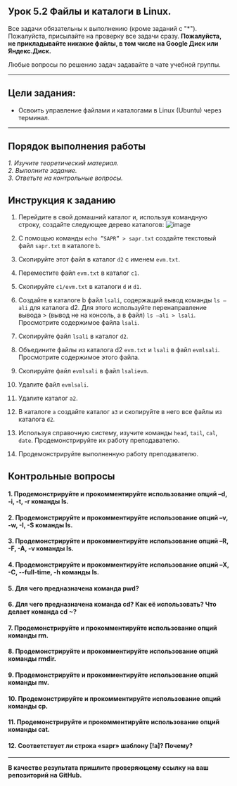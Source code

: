 ## Урок 5.2 Файлы и каталоги в Linux.

Все задачи обязательны к выполнению (кроме заданий с "\*"). Пожалуйста, присылайте на проверку все задачи сразу.
**Пожалуйста, не прикладывайте никакие файлы, в том числе на Google Диск или Яндекс.Диск.**

Любые вопросы по решению задач задавайте в чате учебной группы.

---

## Цели задания:

- Освоить управление файлами и каталогами в Linux (Ubuntu) через терминал.

---

## Порядок выполнения работы

_1. Изучите теоретический материал._ <br/>
_2. Выполните задание._ <br/>
_3. Ответьте на контрольные вопросы._ <br/>

## Инструкция к заданию

1. Перейдите в свой домашний каталог и, используя командную строку, создайте следующее дерево каталогов:
![image](https://github.com/AMuzhev/SystemAdministration/assets/152031354/85e85fce-19bb-4cbf-8502-6ecb12432b40)

2. C помощью команды `echo ”SAPR” > sapr.txt` создайте текстовый файл `sapr.txt` в каталоге `b`.

3. Скопируйте этот файл в каталог `d2` с именем `evm.txt`.

4. Переместите файл `evm.txt` в каталог `c1`.

5. Скопируйте `c1/evm.txt` в каталоги `d` и `d1`.

6. Создайте в каталоге b файл `lsali`, содержащий вывод команды `ls –ali` для каталога d2.
Для этого используйте перенаправление вывода > (вывод не на консоль, а в файл) `ls –ali > lsali`.
Просмотрите содержимое файла `lsali`.

7. Скопируйте файл `lsali` в каталог `d2`.

8. Объедините файлы из каталога d2 `evm.txt` и `lsali` в файл `evmlsali`. 
Просмотрите содержимое этого файла.

9. Скопируйте файл `evmlsali` в файл `lsalievm`.

10. Удалите файл `evmlsali`.

11. Удалите каталог `a2`.

12. В каталоге `a` создайте каталог `a3` и скопируйте в него все файлы из каталога `d2`.

13. Используя справочную систему, изучите команды `head`, `tail`, `cal`, `date`. 
Продемонстрируйте их работу преподавателю.

14. Продемонстрируйте выполненную работу преподавателю.

## Контрольные вопросы

#### 1. Продемонстрируйте и прокомментируйте использование опций –d, -i, -t, -r команды ls.
#### 2. Продемонстрируйте и прокомментируйте использование опций –v, -w, -I, -S команды ls.
#### 3. Продемонстрируйте и прокомментируйте использование опций –R, -F, -A, -v команды ls.
#### 4. Продемонстрируйте и прокомментируйте использование опций –X, -C, --full-time, -h команды ls.
#### 5. Для чего предназначена команда pwd? 
#### 6. Для чего предназначена команда cd? Как её использовать? Что делает команда cd ~?
#### 7. Продемонстрируйте и прокомментируйте использование опций команды rm.
#### 8. Продемонстрируйте и прокомментируйте использование опций команды rmdir.
#### 9. Продемонстрируйте и прокомментируйте использование опций команды mv.
#### 10. Продемонстрируйте и прокомментируйте использование опций команды cp.
#### 11. Продемонстрируйте и прокомментируйте использование опций команды cat.
#### 12. Соответствует ли строка «sapr» шаблону [!a]? Почему?
   
---

**В качестве результата пришлите проверяющему ссылку на ваш репозиторий на GitHub.**
